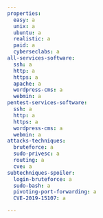 ```yaml
---
properties:
  easy: a
  unix: a
  ubuntu: a
  realistic: a
  paid: a
  cyberseclabs: a
all-services-software:
  ssh: a
  http: a
  https: a
  apache: a
  wordpress-cms: a
  webmin: a
pentest-services-software:
  ssh: a
  http: a
  https: a
  wordpress-cms: a
  webmin: a
attacks-techniques:
  bruteforce: a
  sudo-privesc: a
  routing: a
  cve: a
subtechniques-spoiler:
  login-bruteforce: a
  sudo-bash: a
  pivoting-port-forwarding: a
  CVE-2019-15107: a

---
```

